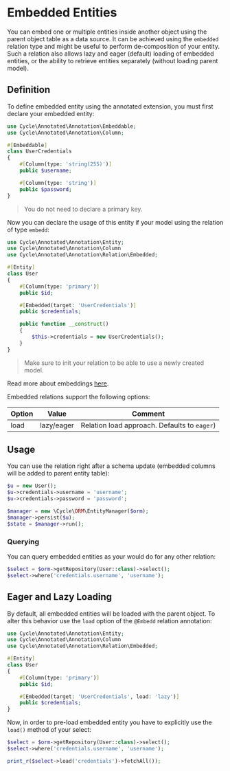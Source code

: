 # Embedded Entities
You can embed one or multiple entities inside another object using the parent object table as a data source. It can be achieved using the
`embedded` relation type and might be useful to perform de-composition of your entity. Such a relation also allows lazy and eager (default)
loading of embedded entities, or the ability to retrieve entities separately (without loading parent model).

## Definition
To define embedded entity using the annotated extension, you must first declare your embedded entity:

```php
use Cycle\Annotated\Annotation\Embeddable;
use Cycle\Annotated\Annotation\Column;

#[Embeddable]
class UserCredentials
{
    #[Column(type: 'string(255)')]
    public $username;

    #[Column(type: 'string')]
    public $password;
}
```

> You do not need to declare a primary key.

Now you can declare the usage of this entity if your model using the relation of type `embedd`:

```php
use Cycle\Annotated\Annotation\Entity;
use Cycle\Annotated\Annotation\Column
use Cycle\Annotated\Annotation\Relation\Embedded;

#[Entity]
class User
{
    #[Column(type: 'primary')]
    public $id;

    #[Embedded(target: 'UserCredentials')]
    public $credentials;

    public function __construct()
    {
        $this->credentials = new UserCredentials();
    }
}
```

> Make sure to init your relation to be able to use a newly created model.

Read more about embeddings [here](/docs/en/annotated/embeddings.md).

Embedded relations support the following options:

Option      | Value  | Comment
---         | ---    | ----
load        | lazy/eager | Relation load approach. Defaults to `eager`)

## Usage
You can use the relation right after a schema update (embedded columns will be added to parent entity table):

```php
$u = new User();
$u->credentials->username = 'username';
$u->credentials->password = 'password';

$manager = new \Cycle\ORM\EntityManager($orm);
$manager->persist($u);
$state = $manager->run();
```


### Querying
You can query embedded entities as your would do for any other relation:

```php
$select = $orm->getRepository(User::class)->select();
$select->where('credentials.username', 'username');
```

## Eager and Lazy Loading
By default, all embedded entities will be loaded with the parent object. To alter this behavior use the `load` option of the `@Embedd` relation annotation:

```php
use Cycle\Annotated\Annotation\Entity;
use Cycle\Annotated\Annotation\Column
use Cycle\Annotated\Annotation\Relation\Embedded;

#[Entity]
class User
{
    #[Column(type: 'primary')]
    public $id;

    #[Embedded(target: 'UserCredentials', load: 'lazy')]
    public $credentials;
}
```

Now, in order to pre-load embedded entity you have to explicitly use the `load()` method of your select:

```php
$select = $orm->getRepository(User::class)->select();
$select->where('credentials.username', 'username');

print_r($select->load('credentials')->fetchAll());
```
